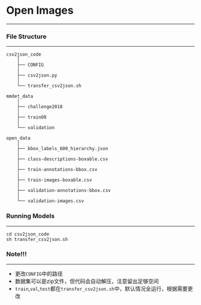 # Open Images

------



### File Structure

------

```
csv2json_code
    │
    ├── CONFIG
    │ 
    ├── csv2json.py
    │
    └── transfer_csv2json.sh

mmdet_data    
    │ 
    ├── challenge2018
    │
    ├── train08
    │
    └── validation
 
open_data    
    │ 
    ├── bbox_labels_600_hierarchy.json
    │
    ├── class-descriptions-boxable.csv
    │  
    ├── train-annotations-bbox.csv
    │  
    ├── train-images-boxable.csv
    │  
    ├── validation-annotations-bbox.csv
    │
    └── validation-images.csv
```



### Running Models

------

```
cd csv2json_code
sh transfer_csv2json.sh
```



### Note!!!

------

- 更改`CONFIG`中的路径
- 数据集可以是zip文件，但代码会自动解压，注意留出足够空间
- `train`,`val`,`test`都在`transfer_csv2json.sh`中，默认情况全运行，根据需要更改
